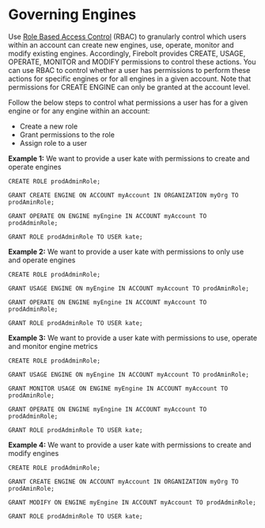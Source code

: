 # [](#governing-engines)Governing Engines

Use [Role Based Access Control](/Guides/security/rbac.html) (RBAC) to granularly control which users within an account can create new engines, use, operate, monitor and modify existing engines. Accordingly, Firebolt provides CREATE, USAGE, OPERATE, MONITOR and MODIFY permissions to control these actions. You can use RBAC to control whether a user has permissions to perform these actions for specific engines or for all engines in a given account. Note that permissions for CREATE ENGINE can only be granted at the account level.

Follow the below steps to control what permissions a user has for a given engine or for any engine within an account:

- Create a new role
- Grant permissions to the role
- Assign role to a user

**Example 1:** We want to provide a user kate with permissions to create and operate engines

```
CREATE ROLE prodAdminRole;

GRANT CREATE ENGINE ON ACCOUNT myAccount IN ORGANIZATION myOrg TO prodAminRole; 

GRANT OPERATE ON ENGINE myEngine IN ACCOUNT myAccount TO prodAdminRole; 

GRANT ROLE prodAdminRole TO USER kate;  
```

**Example 2:** We want to provide a user kate with permissions to only use and operate engines

```
CREATE ROLE prodAdminRole;

GRANT USAGE ENGINE ON myEngine IN ACCOUNT myAccount TO prodAminRole; 

GRANT OPERATE ON ENGINE myEngine IN ACCOUNT myAccount TO prodAdminRole; 

GRANT ROLE prodAdminRole TO USER kate;  
```

**Example 3:** We want to provide a user kate with permissions to use, operate and monitor engine metrics

```
CREATE ROLE prodAdminRole;

GRANT USAGE ENGINE ON myEngine IN ACCOUNT myAccount TO prodAminRole;

GRANT MONITOR USAGE ON ENGINE myEngine IN ACCOUNT myAccount TO prodAminRole; 

GRANT OPERATE ON ENGINE myEngine IN ACCOUNT myAccount TO prodAdminRole; 

GRANT ROLE prodAdminRole TO USER kate;  
```

**Example 4:** We want to provide a user kate with permissions to create and modify engines

```
CREATE ROLE prodAdminRole;

GRANT CREATE ENGINE ON ACCOUNT myAccount IN ORGANIZATION myOrg TO prodAminRole; 

GRANT MODIFY ON ENGINE myEngine IN ACCOUNT myAccount TO prodAdminRole; 

GRANT ROLE prodAdminRole TO USER kate;  
```